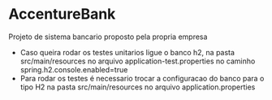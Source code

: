 # AccentureBank
 
 Projeto de sistema bancario proposto pela propria empresa
 - Caso queira rodar os testes unitarios ligue o banco h2, na pasta src/main/resources no arquivo application-test.properties no caminho spring.h2.console.enabled=true
 - Para rodar os testes é necessario trocar a configuracao do banco para o tipo H2 na pasta src/main/resources no arquivo application.properties 
